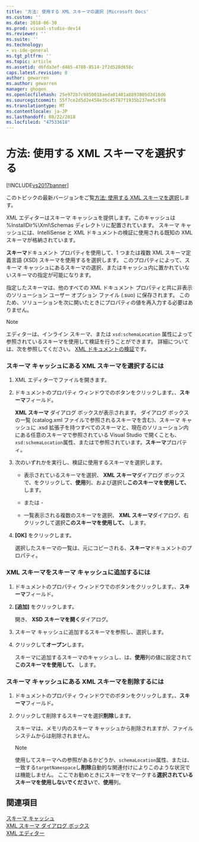 ```yaml
---
title: '方法: 使用する XML スキーマの選択 |Microsoft Docs'
ms.custom: ''
ms.date: 2018-06-30
ms.prod: visual-studio-dev14
ms.reviewer: ''
ms.suite: ''
ms.technology:
- vs-ide-general
ms.tgt_pltfrm: ''
ms.topic: article
ms.assetid: d6fda3ef-d465-4788-8514-2f2d528d658c
caps.latest.revision: 8
author: gewarren
ms.author: gewarren
manager: ghogen
ms.openlocfilehash: 25e972b7c9850018aeda01401a8893805d3d18d6
ms.sourcegitcommit: 55f7ce2d5d2e458e35c45787f1935b237ee5c9f8
ms.translationtype: MT
ms.contentlocale: ja-JP
ms.lasthandoff: 08/22/2018
ms.locfileid: "47533618"
---
```

# <a name="how-to-select-the-xml-schemas-to-use"></a>方法: 使用する XML スキーマを選択する
[!INCLUDE[vs2017banner](../includes/vs2017banner.md)]

このトピックの最新バージョンをご覧[方法: 使用する XML スキーマを選択](https://docs.microsoft.com/visualstudio/xml-tools/how-to-select-the-xml-schemas-to-use)します。  
  
  
XML エディターはスキーマ キャッシュを提供します。このキャッシュは %InstallDir%\Xml\Schemas ディレクトリに配置されています。 スキーマ キャッシュには、IntelliSense と XML ドキュメントの検証に使用される既知の XML スキーマが格納されています。  
  
 **スキーマ**ドキュメント プロパティを使用して、1 つまたは複数 XML スキーマ定義言語 (XSD) スキーマを使用するを選択します。 このプロパティによって、スキーマ キャッシュにあるスキーマの選択、またはキャッシュ内に置かれていないスキーマの指定が可能になります。  
  
 指定したスキーマは、他のすべての XML ドキュメント プロパティと共に非表示のソリューション ユーザー オプション ファイル (.suo) に保存されます。 このため、ソリューションを次に開いたときにプロパティの値を再入力する必要はありません。  
  
> [!NOTE]
>  エディターは、インライン スキーマ、または `xsd:schemaLocation` 属性によって参照されているスキーマを使用して検証を行うことができます。 詳細については、次を参照してください。 [XML ドキュメントの検証](../xml-tools/xml-document-validation.md)です。  
  
### <a name="to-select-an-xml-schema-from-the-schema-cache"></a>スキーマ キャッシュにある XML スキーマを選択するには  
  
1.  XML エディターでファイルを開きます。  
  
2.  ドキュメントのプロパティ ウィンドウでのボタンをクリックします。、**スキーマ**フィールド。  
  
     **XML スキーマ** ダイアログ ボックスが表示されます。 ダイアログ ボックスの一覧 (catalog.xml ファイルで参照されるスキーマを含む)、スキーマ キャッシュに .xsd 拡張子を持つすべてのスキーマと、現在のソリューション内にある任意のスキーマで参照されている Visual Studio で開くことも、`xsd:schemaLocation`属性、またはで参照されています。**スキーマ**プロパティ。  
  
3.  次のいずれかを実行し、検証に使用するスキーマを選択します。  
  
    -   表示されているスキーマを選択、 **XML スキーマ**ダイアログ ボックスで、をクリックして、**使用**列、および選択し**このスキーマを使用して、** します。  
  
     - または -  
  
    -   一覧表示される複数のスキーマを選択、 **XML スキーマ**ダイアログ、右クリックして選択**このスキーマを使用して、** します。  
  
4.  **[OK]** をクリックします。  
  
     選択したスキーマの一覧は、元にコピーされる、**スキーマ**ドキュメントのプロパティ。  
  
### <a name="to-add-an-xml-schema-to-the-schema-cache"></a>XML スキーマをスキーマ キャッシュに追加するには  
  
1.  ドキュメントのプロパティ ウィンドウでのボタンをクリックします。、**スキーマ**フィールド。  
  
2.  **[追加]** をクリックします。  
  
     開き、 **XSD スキーマを開く**ダイアログ。  
  
3.  スキーマ キャッシュに追加するスキーマを参照し、選択します。  
  
4.  クリックして**オープン**します。  
  
     スキーマに追加するスキーマのキャッシュし、は、**使用**列の値に設定されて**このスキーマを使用して、** します。  
  
### <a name="to-delete-an-xml-schema-from-the-schema-cache"></a>スキーマ キャッシュにある XML スキーマを削除するには  
  
1.  ドキュメントのプロパティ ウィンドウでのボタンをクリックします。、**スキーマ**フィールド。  
  
2.  クリックして削除するスキーマを選択**削除**します。  
  
     スキーマは、メモリ内のスキーマ キャッシュから削除されますが、ファイル システムからは削除されません。  
  
    > [!NOTE]
    >  使用してスキーマへの参照があるかどうか、`schemaLocation`属性、または、一致する`targetNamespace`し**削除**自動的な関連付けによりこのような状況では機能しません。 ここでお勧めときにスキーマをマークする**選択されているスキーマを使用しないでください**で、**使用**列。  
  
## <a name="see-also"></a>関連項目  
 [スキーマ キャッシュ](../xml-tools/schema-cache.md)   
 [XML スキーマ ダイアログ ボックス](../xml-tools/xml-schemas-dialog-box.md)   
 [XML エディター](../xml-tools/xml-editor.md)



